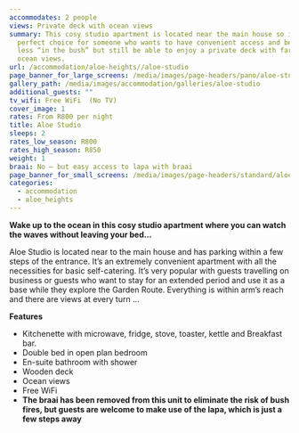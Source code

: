 ```yaml
---
accommodates: 2 people
views: Private deck with ocean views
summary: This cosy studio apartment is located near the main house so is the
  perfect choice for someone who wants to have convenient access and be a little
  less “in the bush” but still be able to enjoy a private deck with far reaching
  ocean views.
url: /accommodation/aloe-heights//aloe-studio
page_banner_for_large_screens: /media/images/page-headers/pano/aloe-studio.jpg
gallery_path: /media/images/accommodation/galleries/aloe-studio
additional_guests: ""
tv_wifi: Free WiFi  (No TV)
cover_image: 1
rates: From R800 per night
title: Aloe Studio
sleeps: 2
rates_low_season: R800
rates_high_season: R850
weight: 1
braai: No – but easy access to lapa with braai
page_banner_for_small_screens: /media/images/page-headers/standard/aloe-studio.jpg
categories:
  - accommodation
  - aloe_heights
---
```

**Wake up to the ocean in this cosy studio apartment where you can watch the waves without leaving your bed…**

Aloe Studio is located near to the main house and has parking within a few steps of the entrance. It’s an extremely convenient apartment with all the necessities for basic self-catering. It’s very popular with guests travelling on business or guests who want to stay for an extended period and use it as a base while they explore the Garden Route. Everything is within arm’s reach and there are views at every turn …

**Features**

* Kitchenette with microwave, fridge, stove, toaster, kettle and Breakfast bar.
* Double bed in open plan bedroom
* En-suite bathroom with shower
* Wooden deck
* Ocean views 
* Free WiFi
* **The braai has been removed from this unit to eliminate the risk of bush fires, but guests are welcome to make use of the lapa, which is just a few steps away**